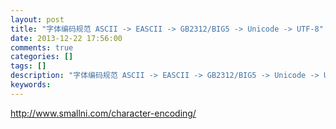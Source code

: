```yaml
---
layout: post
title: "字体编码规范 ASCII -> EASCII -> GB2312/BIG5 -> Unicode -> UTF-8"
date: 2013-12-22 17:56:00 
comments: true
categories: []
tags: []
description: "字体编码规范 ASCII -> EASCII -> GB2312/BIG5 -> Unicode -> UTF-8"
keywords: 
---
```



 
  http://www.smallni.com/character-encoding/
 


